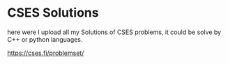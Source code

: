 # CSES Solutions
here were I upload all my Solutions of CSES problems, it could be solve by C++ or python languages. 

https://cses.fi/problemset/

